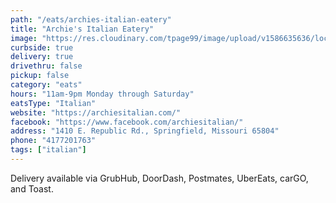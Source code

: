 ```yaml
---
path: "/eats/archies-italian-eatery"
title: "Archie's Italian Eatery"
image: "https://res.cloudinary.com/tpage99/image/upload/v1586635636/local417eats/local417eats.png"
curbside: true
delivery: true
drivethru: false
pickup: false
category: "eats"
hours: "11am-9pm Monday through Saturday"
eatsType: "Italian"
website: "https://archiesitalian.com/"
facebook: "https://www.facebook.com/archiesitalian/"
address: "1410 E. Republic Rd., Springfield, Missouri 65804"
phone: "4177201763"
tags: ["italian"]
---
```


Delivery available via GrubHub, DoorDash, Postmates, UberEats, carGO, and Toast.
